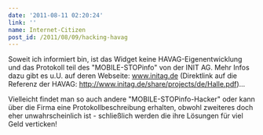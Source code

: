```yaml
---
date: '2011-08-11 02:20:24'
link: ''
name: Internet-Citizen
post_id: /2011/08/09/hacking-havag
---
```


Soweit ich informiert bin, ist das Widget keine HAVAG-Eigenentwicklung und das Protokoll teil des "MOBILE-STOPinfo" von der INIT AG. Mehr Infos dazu gibt es u.U. auf deren Webseite: www.initag.de (Direktlink auf die Referenz der HAVAG: http://www.initag.de/share/projects/de/Halle.pdf)...

Vielleicht findet man so auch andere  "MOBILE-STOPinfo-Hacker" oder kann über die Firma eine Protokollbeschreibung erhalten, obwohl zweiteres doch eher unwahrscheinlich ist - schließlich werden die ihre Lösungen für viel Geld verticken!

